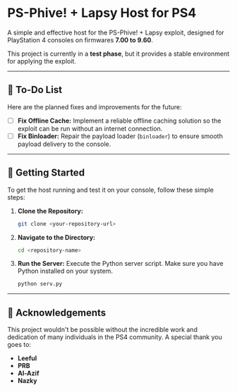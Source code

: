 # PS-Phive\! + Lapsy Host for PS4

A simple and effective host for the PS-Phive\! + Lapsy exploit, designed for PlayStation 4 consoles on firmwares **7.00 to 9.60**.

This project is currently in a **test phase**, but it provides a stable environment for applying the exploit.

-----

## 📝 To-Do List

Here are the planned fixes and improvements for the future:

  * [ ] **Fix Offline Cache:** Implement a reliable offline caching solution so the exploit can be run without an internet connection.
  * [ ] **Fix Binloader:** Repair the payload loader (`binloader`) to ensure smooth payload delivery to the console.

-----

## 🚀 Getting Started

To get the host running and test it on your console, follow these simple steps:

1.  **Clone the Repository:**
    ```bash
    git clone <your-repository-url>
    ```
2.  **Navigate to the Directory:**
    ```bash
    cd <repository-name>
    ```
3.  **Run the Server:**
    Execute the Python server script. Make sure you have Python installed on your system.
    ```bash
    python serv.py
    ```

-----

## 🙏 Acknowledgements

This project wouldn't be possible without the incredible work and dedication of many individuals in the PS4 community. A special thank you goes to:

  * **Leeful**
  * **PRB**
  * **Al-Azif**
  * **Nazky**